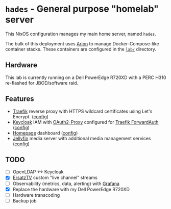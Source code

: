 # `hades` - General purpose "homelab" server

This NixOS configuration manages my main home server, named `hades`.

The bulk of this deployment uses [Arion](https://github.com/hercules-ci/arion) to manage Docker-Compose-like container stacks.
These containers are configured in the [`lab/`](./lab/) directory.

## Hardware

This lab is currently running on a Dell PowerEdge R720XD with a PERC H310 re-flashed for JBOD/software raid.

## Features

- [Traefik](https://traefik.io/traefik/) reverse proxy with HTTPS wildcard certificates using Let's Encrypt. ([config](./lab/infra/traefik.nix))
- [Keycloak](https://www.keycloak.org/) IAM with [OAuth2-Proxy](https://oauth2-proxy.github.io/oauth2-proxy/) configured for [Traefik ForwardAuth](https://doc.traefik.io/traefik/middlewares/http/forwardauth/) ([config](./lab/auth))
- [Homepage](https://gethomepage.dev/) dashboard ([config](./lab/homepage.nix))
- [Jellyfin](https://jellyfin.org/) media server with additional media management services ([config](./lab/media))

## TODO

- [ ] OpenLDAP <-> Keycloak
- [x] [ErsatzTV](https://ersatztv.org/) custom "live channel" streams
- [ ] Observability (metrics, data, alerting) with [Grafana](https://grafana.com/)
- [x] Replace the hardware with my Dell PowerEdge R720XD
- [ ] Hardware transcoding
- [ ] Backup job
